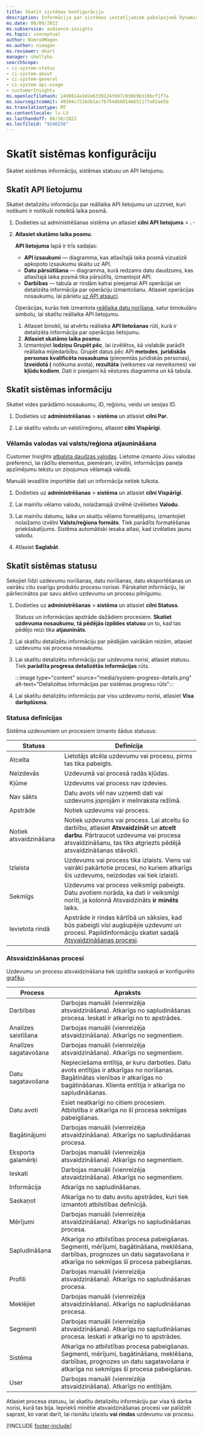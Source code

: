 ```yaml
---
title: Skatīt sistēmas konfigurāciju
description: Informācija par sistēmas iestatījumiem pakalpojumā Dynamics 365 Customer Insights.
ms.date: 08/09/2022
ms.subservice: audience-insights
ms.topic: conceptual
author: NimrodMagen
ms.author: nimagen
ms.reviewer: mhart
manager: shellyha
searchScope:
- ci-system-status
- ci-system-about
- ci-system-general
- ci-system-api-usage
- customerInsights
ms.openlocfilehash: 2498814a3d2e6330124fb97c036b9b310bcf1f7a
ms.sourcegitcommit: 49394c7216db1ec7b754db6014b651177e82ae5b
ms.translationtype: MT
ms.contentlocale: lv-LV
ms.lasthandoff: 08/10/2022
ms.locfileid: "9246256"
---
```

# <a name="view-system-configuration"></a>Skatīt sistēmas konfigurāciju

Skatiet sistēmas informāciju, sistēmas statusu un API lietojumu.

## <a name="view-api-usage"></a>Skatīt API lietojumu

Skatiet detalizētu informāciju par reāllaika API lietojumu un uzziniet, kuri notikumi ir notikuši noteiktā laika posmā.

1. Dodieties uz administrēšanas sistēma un atlasiet **cilni API lietojums** > **.** **·**

1. **Atlasiet skatāmo laika posmu**.

   **API lietojuma** lapā ir trīs sadaļas:

   - **API izsaukumi** — diagramma, kas atlasītajā laika posmā vizualizē apkopoto izsaukumu skaitu uz API.
   - **Datu pārsūtīšana** — diagramma, kurā redzams datu daudzums, kas atlasītajā laika posmā tika pārsūtīts, izmantojot API.
   - **Darbības** — tabula ar rindām katrai pieejamai API operācijai un detalizēta informācija par operāciju izmantošanu. Atlasiet operācijas nosaukumu, lai pārietu [uz API atsauci](https://developer.ci.ai.dynamics.com/api-details#api=CustomerInsights&operation=Get-all-instances).

   Operācijas, kurās tiek izmantota [reāllaika datu norīšana](real-time-data-ingestion.md), satur binokulāru simbolu, lai skatītu reāllaika API lietojumu.

   1. Atlasiet binokli, lai atvērtu reāllaika **API lietošanas** rūti, kurā ir detalizēta informācija par operācijas lietojumu.
   1. **Atlasiet skatāmo laika posmu**.
   1. Izmantojiet **lodziņu Grupēt pēc**, lai izvēlētos, kā vislabāk parādīt reāllaika mijiedarbību. Grupēt datus pēc API **metodes**, **juridiskās personas kvalificēta nosaukuma** (pieņemtās juridiskās personas), **Izveidotā (** notikuma avota), **rezultāta** (veiksmes vai neveiksmes) vai **kļūdu kodiem**. Dati ir pieejami kā vēstures diagramma un kā tabula.

## <a name="view-system-information"></a>Skatīt sistēmas informāciju

Skatiet vides parādāmo nosaukumu, ID, reģionu, veidu un sesijas ID.

1. Dodieties uz **administrēšanas** > **sistēma** un atlasiet **cilni Par**.

1. Lai skatītu valodu un valsti/reģionu, atlasiet **cilni Vispārīgi**.

### <a name="update-preferred-language-or-countryregion"></a>Vēlamās valodas vai valsts/reģiona atjaunināšana

Customer Insights [atbalsta daudzas valodas](/dynamics365/get-started/availability). Lietotne izmanto Jūsu valodas preferenci, lai rādītu elementus, piemēram, izvēlni, informācijas paneļa apzīmējumu tekstu un ziņojumus vēlamajā valodā.

Manuāli ievadītie importētie dati un informācija netiek tulkota.

1. Dodieties uz **administrēšanas** > **sistēma** un atlasiet **cilni Vispārīgi**.

1. Lai mainītu vēlamo valodu, nolaižamajā izvēlnē izvēlieties **Valodu**.

1. Lai mainītu datumu, laika un skaitļu vēlamo formatējumu, izmantojiet nolaižamo izvēlni **Valsts/reģiona formāts**. Tiek parādīts formatēšanas priekšskatījums. Sistēma automātiski iesaka atlasi, kad izvēlaties jaunu valodu.

1. Atlasiet **Saglabāt**.

## <a name="view-system-status"></a>Skatīt sistēmas statusu

Sekojiet līdzi uzdevumu norīšanas, datu norīšanas, datu eksportēšanas un vairāku citu svarīgu produktu procesu norisei. Pārskatiet informāciju, lai pārliecinātos par savu aktīvo uzdevumu un procesu pilnīgumu.

1. Dodieties uz **administrēšanas** > **sistēma** un atlasiet **cilni Statuss**.

   Statuss un informācijas apstrāde dažādiem procesiem. **Skatiet uzdevuma nosaukumu**, **tā pēdējās izpildes statusu** un to, kad tas pēdējo reizi tika **atjaunināts**.

1. Lai skatītu detalizētu informāciju par pēdējām vairākām reizēm, atlasiet uzdevumu vai procesa nosaukumu.

1. Lai skatītu detalizētu informāciju par uzdevuma norisi, atlasiet statusu. Tiek **parādīta progresa detalizētās informācijas** rūts.

   :::image type="content" source="media/system-progress-details.png" alt-text="Detalizētas informācijas par sistēmas progresu rūts":::

1. Lai skatītu detalizētu informāciju par visu uzdevumu norisi, atlasiet **Visa darbplūsma**.

### <a name="status-definitions"></a>Statusa definīcijas

Sistēma uzdevumiem un procesiem izmanto šādus statusus:

|Statuss  |Definīcija  |
|---------|---------|
|Atcelta |Lietotājs atcēla uzdevumu vai procesu, pirms tas tika pabeigts.   |
|Neizdevās   |Uzdevumā vai procesā radās kļūdas.         |
|Kļūme  |Uzdevums vai process nav izdevies.  |
|Nav sākts   |Datu avots vēl nav uzņemti dati vai uzdevums joprojām ir melnraksta režīmā.         |
|Apstrāde  |Notiek uzdevums vai process.  |
|Notiek atsvaidzināšana    |Notiek uzdevums vai process. Lai atceltu šo darbību, atlasiet **Atsvaidzināt** un **atcelt darbu**. Pārtraucot uzdevuma vai procesa atsvaidzināšanu, tas tiks atgriezts pēdējā atsvaidzināšanas stāvoklī.       |
|Izlaista  |Uzdevums vai process tika izlaists. Viens vai vairāki pakārtotie procesi, no kuriem atkarīgs šis uzdevums, neizdodas vai tiek izlaisti.|
|Sekmīgs  |Uzdevums vai process veiksmīgi pabeigts. Datu avotiem norāda, ka dati ir veiksmīgi norīti, ja kolonnā Atsvaidzināts **ir minēts** laiks.|
|Ievietota rindā | Apstrāde ir rindas kārtībā un sāksies, kad būs pabeigti visi augšupējie uzdevumi un procesi. Papildinformāciju skatiet sadaļā [Atsvaidzināšanas procesi](#refresh-processes).|

### <a name="refresh-processes"></a>Atsvaidzināšanas procesi

Uzdevumu un procesu atsvaidzināšana tiek izpildīta saskaņā ar konfigurēto [grafiku](schedule-refresh.md).

|Process  |Apraksts  |
|---------|---------|
|Darbības  |Darbojas manuāli (vienreizēja atsvaidzināšana). Atkarīgs no sapludināšanas procesa. Ieskati ir atkarīgi no to apstrādes.|
|Analīzes saistīšana |Darbojas manuāli (vienreizēja atsvaidzināšana). Atkarīgs no segmentiem.  |
|Analīzes sagatavošana |Darbojas manuāli (vienreizēja atsvaidzināšana). Atkarīgs no segmentiem.  |
|Datu sagatavošana   |Nepieciešama entītija, ar kuru darboties. Datu avots entītijas ir atkarīgas no norīšanas. Bagātinātas vienības ir atkarīgas no bagātināšanas. Klienta entītija ir atkarīga no sapludināšanas.  |
|Datu avoti   |Esiet neatkarīgi no citiem procesiem. Atbilstība ir atkarīga no šī procesa sekmīgas pabeigšanas.  |
|Bagātinājumi   |Darbojas manuāli (vienreizēja atsvaidzināšana). Atkarīgs no sapludināšanas procesa. |
|Eksporta galamērķi |Darbojas manuāli (vienreizēja atsvaidzināšana). Atkarīgs no segmentiem.  |
|Ieskati |Darbojas manuāli (vienreizēja atsvaidzināšana). Atkarīgs no segmentiem.  |
|Informācija   |Atkarīgs no sapludināšanas.   |
|Saskaņot |Atkarīga no to datu avotu apstrādes, kuri tiek izmantoti atbilstības definīcijā.      |
|Mērījumi  |Darbojas manuāli (vienreizēja atsvaidzināšana). Atkarīgs no sapludināšanas procesa.  |
|Sapludināšana   |Atkarīga no atbilstības procesa pabeigšanas. Segmenti, mērījumi, bagātināšana, meklēšana, darbības, prognozes un datu sagatavošana ir atkarīga no sekmīgas šī procesa pabeigšanas.   |
|Profili   |Darbojas manuāli (vienreizēja atsvaidzināšana). Atkarīgs no sapludināšanas procesa. |
|Meklējiet   |Darbojas manuāli (vienreizēja atsvaidzināšana). Atkarīgs no sapludināšanas procesa. |
|Segmenti  |Darbojas manuāli (vienreizēja atsvaidzināšana). Atkarīgs no sapludināšanas procesa. Ieskati ir atkarīgi no to apstrādes.|
|Sistēma   |Atkarīga no atbilstības procesa pabeigšanas. Segmenti, mērījumi, bagātināšana, meklēšana, darbības, prognozes un datu sagatavošana ir atkarīga no sekmīgas šī procesa pabeigšanas.   |
|User  |Darbojas manuāli (vienreizēja atsvaidzināšana). Atkarīgs no entītijām.  |

Atlasiet procesa statusu, lai skatītu detalizētu informāciju par visa tā darba norisi, kurā tas bija. Iepriekš minētie atsvaidzināšanas procesi var palīdzēt saprast, ko varat darīt, lai risinātu izlaistu **vai** **rindas** uzdevumu vai procesu.


[!INCLUDE [footer-include](includes/footer-banner.md)]
